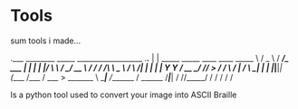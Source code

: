 # Tools
sum tools i made... 


.___                                ________      _____    __________________ .___.___ 
|   | _____ _____     ____   ____   \_____  \    /  _  \  /   _____/\_   ___ \|   |   |
|   |/     \\__  \   / ___\_/ __ \   /  ____/   /  /_\  \ \_____  \ /    \  \/|   |   |
|   |  Y Y  \/ __ \_/ /_/  >  ___/  /       \  /    |    \/        \\     \___|   |   |
|___|__|_|  (____  /\___  / \___  > \_______ \ \____|__  /_______  / \______  /___|___|
          \/     \//_____/      \/          \/         \/        \/         \/       


Is a python tool used to convert your image into ASCII Braille

